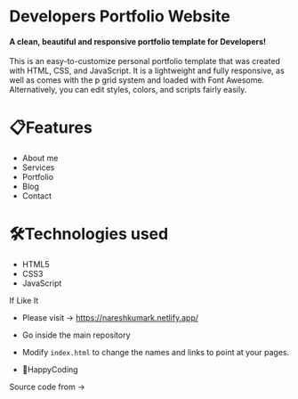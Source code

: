 # Developers Portfolio Website

#### A clean, beautiful and responsive portfolio template for Developers!

This is an easy-to-customize personal portfolio template that was created with HTML, CSS, and JavaScript. It is a lightweight and fully responsive, as well as comes with the p grid system and loaded with Font Awesome. Alternatively, you can edit styles, colors, and scripts fairly easily.


# 📋Features

- About me
- Services
- Portfolio
- Blog
- Contact

# 🛠️Technologies used

- HTML5
- CSS3
- JavaScript

 If Like It

- Please visit -> https://nareshkumark.netlify.app/

- Go inside the main repository

- Modify `index.html` to change the names and links to point at your pages.

- 🚀HappyCoding

 Source code from -> 
